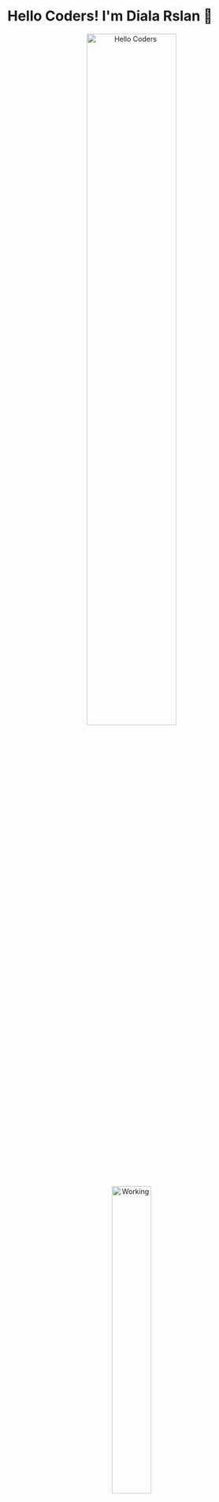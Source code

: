 # Hello Coders! I'm Diala Rslan 👋

<div align="center">

<img src="https://github.com/SP-XD/SP-XD/blob/main/images/hellocoders_rounded.gif?raw=true" alt="Hello Coders" width="60%" />

<img src="https://github.com/SP-XD/SP-XD/blob/main/images/dev-working_rounded.gif?raw=true" alt="Working" width="40%" />

### أهلاً! أنا ديالا رسلان 👩‍💻  
مهندسة برمجيات ومطوّرة مواقع ويب، أهوى بناء تجارب استخدام جميلة وعملية باستخدام أحدث التقنيات.

---

<details>
<summary><strong>🎧 أثناء الكود... استمع إلى:</strong></summary>

[![Spotify](https://spotify-readme.sp-xd.vercel.app/api/spotify)](https://open.spotify.com/user/somnathpaul)

</details>

![Profile Views](https://komarev.com/ghpvc/?username=your-username&style=flat&color=orange&label=PROFILE+VIEWS)

</div>

---

### 🚀 الأدوات التي أستخدمها

![HTML](https://img.shields.io/badge/HTML5-E34F26?style=flat&logo=html5&logoColor=white)
![CSS](https://img.shields.io/badge/CSS3-1572B6?style=flat&logo=css3&logoColor=white)
![JavaScript](https://img.shields.io/badge/JavaScript-F7DF1E?style=flat&logo=javascript&logoColor=black)
![React](https://img.shields.io/badge/React.js-61DAFB?style=flat&logo=react&logoColor=black)
![PHP](https://img.shields.io/badge/PHP-777BB4?style=flat&logo=php&logoColor=white)
![MySQL](https://img.shields.io/badge/MySQL-4479A1?style=flat&logo=mysql&logoColor=white)
![Python](https://img.shields.io/badge/Python-3776AB?style=flat&logo=python&logoColor=white)
![C++](https://img.shields.io/badge/C%2B%2B-00599C?style=flat&logo=c%2B%2B&logoColor=white)
![Java](https://img.shields.io/badge/Java-ED8B00?style=flat&logo=java&logoColor=white)
![Bootstrap](https://img.shields.io/badge/Bootstrap-563D7C?style=flat&logo=bootstrap&logoColor=white)
![SASS](https://img.shields.io/badge/SASS-CC6699?style=flat&logo=sass&logoColor=white)
![React Spring](https://img.shields.io/badge/React--Spring-000000?style=flat&logo=react&logoColor=white)
![WOW.js](https://img.shields.io/badge/WOW.js-000?style=flat)

---

### 🛠️ بعض التفاصيل البرمجية

```js
const Diala = {
  profession: "Software Engineer",
  specialization: "Frontend & Fullstack Web Development",
  technologies: [
    "HTML", "CSS", "JavaScript", "React.js", "PHP",
    "MySQL", "Python", "C++", "Java", "SASS", "Bootstrap"
  ],
  libraries: ["React Spring", "WOW.js"],
  tools: ["VSCode", "Git", "Figma", "Photoshop"]
}
